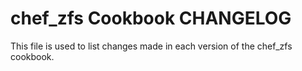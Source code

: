 # chef_zfs Cookbook CHANGELOG

This file is used to list changes made in each version of the chef_zfs cookbook.

